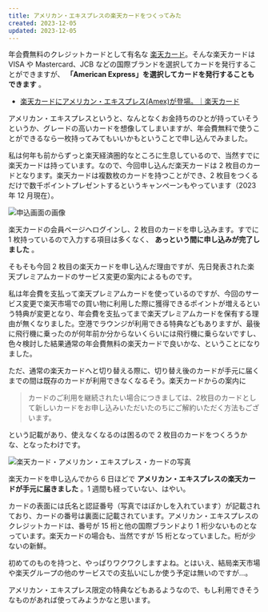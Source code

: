```yaml
---
title: アメリカン・エキスプレスの楽天カードをつくってみた
created: 2023-12-05
updated: 2023-12-05
---
```


年会費無料のクレジットカードとして有名な [楽天カード](https://www.rakuten-card.co.jp/)。そんな楽天カードは VISA や Mastercard、JCB などの国際ブランドを選択してカードを発行することができますが、 **「American Express」を選択してカードを発行することもできます** 。

- [楽天カードにアメリカン・エキスプレス(Amex)が登場。｜楽天カード](https://www.rakuten-card.co.jp/card/brand/amex/)

アメリカン・エキスプレスというと、なんとなくお金持ちのひとが持っていそうというか、グレードの高いカードを想像してしまいますが、年会費無料で使うことができるなら一枚持ってみてもいいかもということで申し込んでみました。

私は何年も前からずっと楽天経済圏的なところに生息しているので、当然すでに楽天カードは持っています。なので、今回申し込んだ楽天カードは 2 枚目のカードとなります。楽天カードは複数枚のカードを持つことができ、2 枚目をつくるだけで数千ポイントプレゼントするというキャンペーンもやっています（2023 年 12 月現在）。

![申込画面の画像](14c10429-e765-4f0d-769c-00bf94795000)

楽天カードの会員ページへログインし、2 枚目のカードを申し込みます。すでに 1 枚持っているので入力する項目は多くなく、 **あっという間に申し込みが完了しました** 。

そもそも今回 2 枚目の楽天カードを申し込んだ理由ですが、先日発表された楽天プレミアムカードのサービス変更の案内によるものです。

私は年会費を支払って楽天プレミアムカードを使っているのですが、今回のサービス変更で楽天市場での買い物に利用した際に獲得できるポイントが増えるという特典が変更となり、年会費を支払ってまで楽天プレミアムカードを保有する理由が無くなりました。空港でラウンジが利用できる特典などもありますが、最後に飛行機に乗ったのが何年前か分からないくらいには飛行機に乗らないですし、色々検討した結果通常の年会費無料の楽天カードで良いかな、ということになりました。

ただ、通常の楽天カードへと切り替える際に、切り替え後のカードが手元に届くまでの間は既存のカードが利用できなくなるそう。楽天カードからの案内に

> カードのご利用を継続されたい場合につきましては、2枚目のカードとして新しいカードをお申し込みいただいたのちにご解約いただく方法もございます。

という記載があり、使えなくなるのは困るので 2 枚目のカードをつくろうかな、となったわけです。

![楽天カード・アメリカン・エキスプレス・カードの写真](a5d31066-0cf7-4117-0f5b-4323fda93a00)

楽天カードを申し込んでから 6 日ほどで **アメリカン・エキスプレスの楽天カードが手元に届きました** 。1 週間も経っていない、はやい。

カードの表面には氏名と認証番号（写真ではぼかしを入れています）が記載されており、カードの番号は裏面に記載されています。アメリカン・エキスプレスのクレジットカードは、番号が 15 桁と他の国際ブランドより 1 桁少ないものとなっています。楽天カードの場合も、当然ですが 15 桁となっていました。桁が少ないの新鮮。

初めてのものを持つと、やっぱりワクワクしますよね。とはいえ、結局楽天市場や楽天グループの他のサービスでの支払いにしか使う予定は無いのですが…。

アメリカン・エキスプレス限定の特典などもあるようなので、もし利用できそうなものがあれば使ってみようかなと思います。
